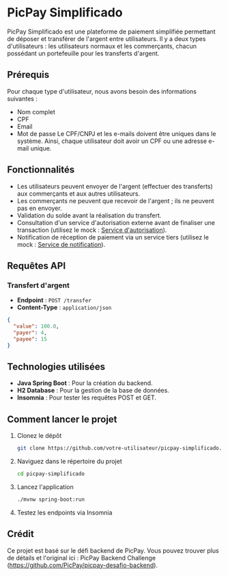 # PicPay Simplificado

PicPay Simplificado est une plateforme de paiement simplifiée permettant de déposer et transférer de l'argent entre utilisateurs. Il y a deux types d'utilisateurs : les utilisateurs normaux et les commerçants, chacun possédant un portefeuille pour les transferts d'argent.

## Prérequis

Pour chaque type d'utilisateur, nous avons besoin des informations suivantes : 
- Nom complet 
- CPF 
- Email 
- Mot de passe 
Le CPF/CNPJ et les e-mails doivent être uniques dans le système. Ainsi, chaque utilisateur doit avoir un CPF ou une adresse e-mail unique.

## Fonctionnalités

- Les utilisateurs peuvent envoyer de l'argent (effectuer des transferts) aux commerçants et aux autres utilisateurs.
- Les commerçants ne peuvent que recevoir de l'argent ; ils ne peuvent pas en envoyer.
- Validation du solde avant la réalisation du transfert.
- Consultation d'un service d'autorisation externe avant de finaliser une transaction (utilisez le mock : [Service d'autorisation](https://util.devi.tools/api/v2/authorize)).
- Notification de réception de paiement via un service tiers (utilisez le mock : [Service de notification](https://util.devi.tools/api/v1/notify)).

## Requêtes API

### Transfert d'argent

- **Endpoint** : `POST /transfer`
- **Content-Type** : `application/json`

```json
{
  "value": 100.0,
  "payer": 4,
  "payee": 15
}
```

## Technologies utilisées

- **Java Spring Boot** : Pour la création du backend.
- **H2 Database** : Pour la gestion de la base de données.
- **Insomnia** : Pour tester les requêtes POST et GET.

## Comment lancer le projet

1. Clonez le dépôt
   ```bash
   git clone https://github.com/votre-utilisateur/picpay-simplificado.git
   ```
2. Naviguez dans le répertoire du projet
   ```bash
   cd picpay-simplificado
   ```
3. Lancez l'application
   ```bash
   ./mvnw spring-boot:run
   ```
4. Testez les endpoints via Insomnia

## Crédit
Ce projet est basé sur le défi backend de PicPay. Vous pouvez trouver plus de détails et l'original ici : PicPay Backend Challenge (https://github.com/PicPay/picpay-desafio-backend).
